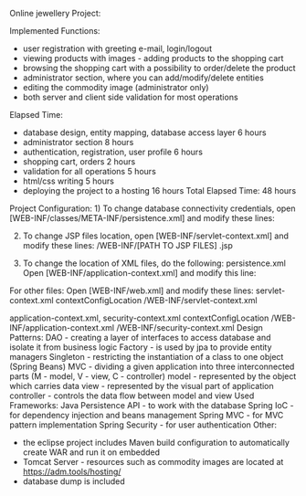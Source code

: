 Online jewellery Project:

Implemented Functions:
- user registration with greeting e-mail, login/logout
- viewing products with images - adding products to the shopping cart 
- browsing the shopping cart with a possibility to order/delete the product 
- administrator section, where you can add/modify/delete entities
- editing the commodity image (administrator only)
- both server and client side validation for most operations

Elapsed Time:
- database design, entity mapping, database access layer 6 hours
- administrator section  8 hours
- authentication, registration, user profile  6 hours 
- shopping cart, orders  2 hours
- validation for all operations  5 hours
- html/css writing 5 hours
- deploying the project to a hosting 16 hours
Total Elapsed Time: 48 hours

Project Configuration: 1) To change database connectivity credentials, open [WEB-INF/classes/META-INF/persistence.xml] and modify these lines:

2) To change JSP files location, open [WEB-INF/servlet-context.xml] and modify these lines:
  <bean
   class="org.springframework.web.servlet.view.InternalResourceViewResolver">
   <property name="prefix">
    <value>/WEB-INF/[PATH TO JSP FILES]</value>
   </property>
   <property name="suffix">
    <value>.jsp</value>
   </property>
  </bean>
  
3) To change the location of XML files, do the following:
  persistence.xml
  Open [WEB-INF/application-context.xml] and modify this line:
  <property name="persistenceXmlLocation" value="classpath:/META-INF/persistence.xml" />
  
  For other files:
  Open [WEB-INF/web.xml] and modify these lines:
  servlet-context.xml
  <init-param>
   <param-name>contextConfigLocation</param-name>
   <param-value>
    /WEB-INF/servlet-context.xml
   </param-value>
  </init-param>
  
  application-context.xml, security-context.xml
  <context-param>
   <param-name>contextConfigLocation</param-name>
   <param-value>
    /WEB-INF/application-context.xml
    /WEB-INF/security-context.xml
   </param-value>
  </context-param>
Design Patterns: DAO - creating a layer of interfaces to access database and isolate it from business logic
Factory - is used by jpa to provide entity managers
Singleton - restricting the instantiation of a class to one object (Spring Beans)
MVC - dividing a given application into three interconnected parts
(M - model, V - view, C - controller) model - represented by the object which carries data
view - represented by the visual part of application 
controller - controls the data flow between model and view
Used Frameworks: Java Persistence API - to work with the database
Spring IoC - for dependency injection and beans management
Spring MVC - for MVC pattern implementation Spring Security - for user authentication
Other:
- the eclipse project includes Maven build configuration to automatically create WAR and run it on embedded 
- Tomcat Server - resources such as commodity images are located at https://adm.tools/hosting/ 
- database dump is included
